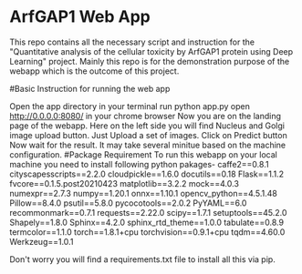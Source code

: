 # ArfGAP1 Web App
This repo contains all the necessary script and instruction for the "Quantitative analysis of the cellular toxicity by ArfGAP1 protein using Deep Learning" project. Mainly this repo is for the demonstration purpose of the webapp which is the outcome of this project.

#Basic Instruction for running the web app

Open the app directory in your terminal
run python app.py
open http://0.0.0.0:8080/ in your chrome browser
Now you are on the landing page of the webapp. Here on the left side you will find Nucleus and Golgi image upload button. Just Upload a set of images.
Click on Predict button
Now wait for the result. It may take several minitue based on the machine configuration.
#Package Requirement To run this webapp on your local machine you need to install following python pakages- caffe2==0.8.1 cityscapesscripts==2.2.0 cloudpickle==1.6.0 docutils==0.18 Flask==1.1.2 fvcore==0.1.5.post20210423 matplotlib==3.2.2 mock==4.0.3 numexpr==2.7.3 numpy==1.20.1 onnx==1.10.1 opencv_python==4.5.1.48 Pillow==8.4.0 psutil==5.8.0 pycocotools==2.0.2 PyYAML==6.0 recommonmark==0.7.1 requests==2.22.0 scipy==1.7.1 setuptools==45.2.0 Shapely==1.8.0 Sphinx==4.2.0 sphinx_rtd_theme==1.0.0 tabulate==0.8.9 termcolor==1.1.0 torch==1.8.1+cpu torchvision==0.9.1+cpu tqdm==4.60.0 Werkzeug==1.0.1

Don't worry you will find a requirements.txt file to install all this via pip.
